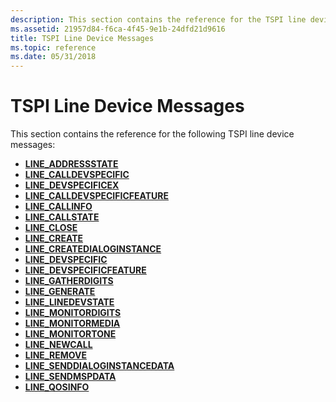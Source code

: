 ```yaml
---
description: This section contains the reference for the TSPI line device messages.
ms.assetid: 21957d84-f6ca-4f45-9e1b-24dfd21d9616
title: TSPI Line Device Messages
ms.topic: reference
ms.date: 05/31/2018
---
```


# TSPI Line Device Messages

This section contains the reference for the following TSPI line device messages:

-   [**LINE\_ADDRESSSTATE**](/previous-versions/windows/desktop/legacy/ms725215(v=vs.85))
-   [**LINE\_CALLDEVSPECIFIC**](line-calldevspecific.md)
-   [**LINE\_DEVSPECIFICEX**](/previous-versions/windows/desktop/legacy/ms725226(v=vs.85))
-   [**LINE\_CALLDEVSPECIFICFEATURE**](line-calldevspecificfeature.md)
-   [**LINE\_CALLINFO**](/previous-versions/windows/desktop/legacy/ms725218(v=vs.85))
-   [**LINE\_CALLSTATE**](/previous-versions/windows/desktop/legacy/ms725219(v=vs.85))
-   [**LINE\_CLOSE**](/previous-versions/windows/desktop/legacy/ms725220(v=vs.85))
-   [**LINE\_CREATE**](/previous-versions/windows/desktop/legacy/ms725223(v=vs.85))
-   [**LINE\_CREATEDIALOGINSTANCE**](line-createdialoginstance.md)
-   [**LINE\_DEVSPECIFIC**](/previous-versions/windows/desktop/legacy/ms725225(v=vs.85))
-   [**LINE\_DEVSPECIFICFEATURE**](/previous-versions/windows/desktop/legacy/ms725227(v=vs.85))
-   [**LINE\_GATHERDIGITS**](/previous-versions/windows/desktop/legacy/ms725229(v=vs.85))
-   [**LINE\_GENERATE**](/previous-versions/windows/desktop/legacy/ms725230(v=vs.85))
-   [**LINE\_LINEDEVSTATE**](/previous-versions/windows/desktop/legacy/ms725231(v=vs.85))
-   [**LINE\_MONITORDIGITS**](/previous-versions/windows/desktop/legacy/ms725232(v=vs.85))
-   [**LINE\_MONITORMEDIA**](/previous-versions/windows/desktop/legacy/ms725233(v=vs.85))
-   [**LINE\_MONITORTONE**](/previous-versions/windows/desktop/legacy/ms725234(v=vs.85))
-   [**LINE\_NEWCALL**](line-newcall.md)
-   [**LINE\_REMOVE**](/previous-versions/windows/desktop/legacy/ms725237(v=vs.85))
-   [**LINE\_SENDDIALOGINSTANCEDATA**](line-senddialoginstancedata.md)
-   [**LINE\_SENDMSPDATA**](line-sendmspdata.md)
-   [**LINE\_QOSINFO**](line-qosinfo.md)

 

 
